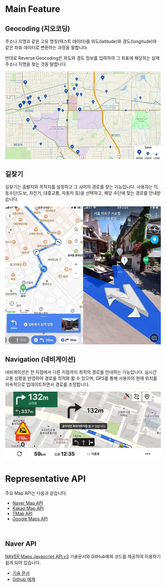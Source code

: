 # Main Feature
## Geocoding (지오코딩)
주소나 지명과 같은 고유 명칭(텍스트 데이터)를 위도(latitude)와 경도(longitude)와 같은 좌표 데이터로 변환하는 과정을 말합니다.

반대로 Reverse Geocoding은 위도와 경도 정보를 입력하여 그 좌표에 해당하는 실제 주소나 지명을 찾는 것을 말합니다.
    
![Geocoding](./GeocodingSample01.png)

## 길찾기
길찾기는 출발지와 목적지를 설정하고 그 사이의 경로를 찾는 기능입니다. 사용자는 이동수단(도보, 자전거, 대중교통, 자동차 등)을 선택하고, 해당 수단에 맞는 경로를 안내받습니다.

![PathFind](./PathFindSample01.png)

## Navigation (네비게이션)
네비게이션은 한 지점에서 다른 지점까지 최적의 경로를 안내하는 기능입니다. 실시간 교통 상황을 반영하여 경로를 최적화 활 수 있으며, GPS를 통해 사용자의 현재 위치를 지속적으로 업데이트하면서 경로를 조정합니다.

![Navigation](./NavigationSample01.png)

# Representative API

주요 Map API는 다음과 같습니다:
* [Naver Map API](https://navermaps.github.io/maps.js.ncp/docs/tutorial-digest.example.html)
* [Kakao Map API](https://apis.map.kakao.com/web/guide/)
* [TMap API](https://openapi.sk.com/products/detail?svcSeq=4&menuSeq=1)
* [Google Maps API](https://developers.google.com/maps/apis-by-platform?hl=ko)

<br>

## Naver API
[NAVER Maps Javascript API v3](https://navermaps.github.io/maps.js.ncp/) 기술문서와 GitHub예제 코드를 제공하여 이용하기 쉽게 되어 있습니다.

* [기술 문서](https://navermaps.github.io/maps.js.ncp/docs/)
* [Github 예제](https://navermaps.github.io/maps.js.ncp/docs/)

<br>

